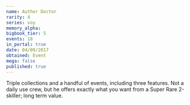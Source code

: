 ```yaml
---
name: Author Doctor
rarity: 4
series: voy
memory_alpha:
bigbook_tier: 5
events: 18
in_portal: true
date: 04/09/2017
obtained: Event
mega: false
published: true
---
```


Triple collections and a handful of events, including three features. Not a daily use crew, but he offers exactly what you want from a Super Rare 2-skiller; long term value.
